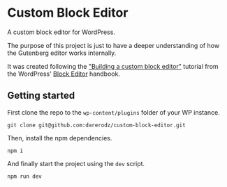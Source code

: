 # Custom Block Editor

A custom block editor for WordPress.

The purpose of this project is just to have a deeper understanding of how the
Gutenberg editor works internally.

It was created following the ["Building a custom block
editor"](https://developer.wordpress.org/block-editor/how-to-guides/platform/custom-block-editor/tutorial/)
tutorial from the WordPress' [Block Editor](https://developer.wordpress.org/block-editor/)
handbook.

## Getting started

First clone the repo to the `wp-content/plugins` folder of your WP instance.

```
git clone git@github.com:darerodz/custom-block-editor.git
```

Then, install the npm dependencies.

```
npm i
```

And finally start the project using the `dev` script.

```
npm run dev
```

